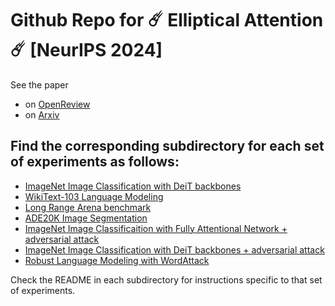 # Github Repo for ☄️ Elliptical Attention ☄️ [NeurIPS 2024]

See the paper
- on [OpenReview](https://openreview.net/forum?id=Ejg4d4FVrs&referrer=%5Bthe%20profile%20of%20Stefan%20Nielsen%5D(%2Fprofile%3Fid%3D~Stefan_Nielsen1))
- on [Arxiv](https://arxiv.org/pdf/2406.13770)

## Find the corresponding subdirectory for each set of experiments as follows:

- [ImageNet Image Classification with DeiT backbones](ImageNet/)
- [WikiText-103 Language Modeling](Wikitext/)
- [Long Range Arena benchmark](LRA/)
- [ADE20K Image Segmentation](ADE20K/)
- [ImageNet Image Classificaition with Fully Attentional Network + adversarial attack](FAN/)
- [ImageNet Image Classification with DeiT backbones + adversarial attack](ImageAttack/)
- [Robust Language Modeling with WordAttack](WordAttack/)

Check the README in each subdirectory for instructions specific to that set of experiments.



